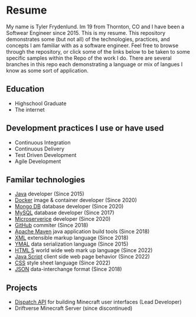 # Resume
My name is Tyler Frydenlund. Im 19 from Thornton, CO and I have been a Softwear Engineer since 2015. This is my resume. This repository demonstrates some (but not all) of the technologies, practices, and concepts I am familiar with as a software engineer. Feel free to browse through the repository, or click some of the links below to be taken to some specific samples within the Repo of the work I do. There are several branches in this repo each demonstrating a language or mix of langues I know as some sort of application.

## Education
- Highschool Graduate
- The internet

## Development practices I use or have used
- Continuous Integration
- Continuous Delivery
- Test Driven Development
- Agile Development

## Familar technologies
- [Java](https://www.java.com/en/download/help/whatis_java.html) developer (Since 2015)
- [Docker](https://www.docker.com/resources/what-container) image & container developer (Since 2020)
- [Mongo DB](https://www.mongodb.com/) database developer (Since 2020)
- [MySQL](https://www.mysql.com/why-mysql/) database developer (Since 2017)
- [Microserverice](https://microservices.io/) developer (Since 2020)
- [GitHub](https://github.com/about) commiter (Since 2018)
- [Apache Maven](https://maven.apache.org/what-is-maven.html) java application build tools (Since 2018)
- [XML](https://www.w3.org/XML/) extensible markup language (Since 2018)
- [YMAL](https://en.wikipedia.org/wiki/YAML) data serialization language (Since 2015)
- [HTML 5](https://en.wikipedia.org/wiki/HTML5) world wide web mark up language (Since 2022)
- [Java Script](https://www.javascript.com/) client side web page behavior (Since 2022)
- [CSS](https://en.wikipedia.org/wiki/CSS) style sheet language (Since 2022)
- [JSON](https://www.json.org/json-en.html) data-interchange format (Since 2018)

## Projects
- [Dispatch API](https://github.com/StyxusStudios/Dispatch-API) for building Minecraft user interfaces (Lead Developer)
- Driftverse Minecraft Server (since discontinued)
